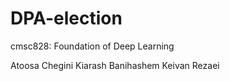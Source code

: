 # DPA-election


cmsc828: Foundation of Deep Learning

Atoosa Chegini
Kiarash Banihashem
Keivan Rezaei
